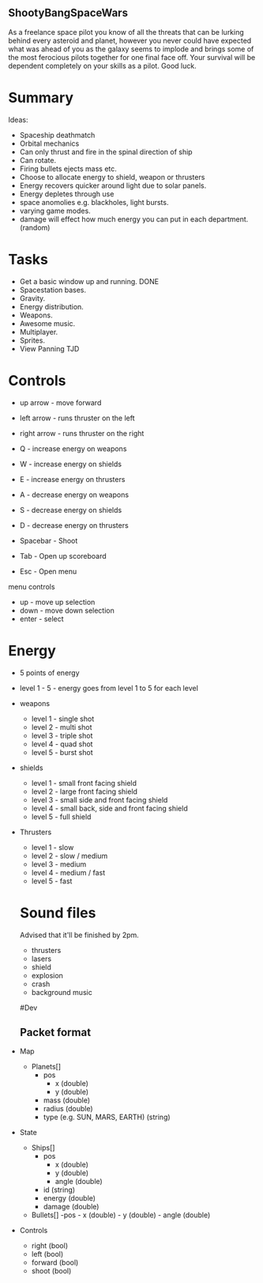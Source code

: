 ## ShootyBangSpaceWars

As a freelance space pilot you know of all the threats that can be lurking behind every asteroid and planet, however you never could have expected what was ahead of you as the galaxy seems to implode and brings some of the most ferocious pilots together for one final face off. Your survival will be dependent completely on your skills as a pilot. Good luck.

# Summary

Ideas:
- Spaceship deathmatch
- Orbital mechanics
- Can only thrust and fire in the spinal direction of ship
- Can rotate.
- Firing bullets ejects mass etc.
- Choose to allocate energy to shield, weapon or thrusters
- Energy recovers quicker around light due to solar panels.
- Energy depletes through use
- space anomolies e.g. blackholes, light bursts.
- varying game modes.
- damage will effect how much energy you can put in each department. (random)

# Tasks
- Get a basic window up and running. DONE
- Spacestation bases.
- Gravity.
- Energy distribution.
- Weapons.
- Awesome music.
- Multiplayer.
- Sprites.
- View Panning TJD

# Controls
- up arrow - move forward
- left arrow - runs thruster on the left
- right arrow - runs thruster on the right

- Q - increase energy on weapons
- W - increase energy on shields
- E - increase energy on thrusters
- A - decrease energy on weapons
- S - decrease energy on shields
- D - decrease energy on thrusters

- Spacebar - Shoot
- Tab - Open up scoreboard
- Esc - Open menu

menu controls
- up - move up selection
- down - move down selection
- enter - select

# Energy
- 5 points of energy
- level 1 - 5 - energy goes from level 1 to 5 for each level

- weapons
  - level 1 - single shot
  - level 2 - multi shot
  - level 3 - triple shot
  - level 4 - quad shot
  - level 5 - burst shot
- shields
  - level 1 - small front facing shield
  - level 2 - large front facing shield
  - level 3 - small side and front facing shield
  - level 4 - small back, side and front facing shield
  - level 5 - full shield
- Thrusters
  - level 1 - slow
  - level 2 - slow / medium
  - level 3 - medium
  - level 4 - medium / fast
  - level 5 - fast
  
  # Sound files
  Advised that it'll be finished by 2pm. 
  - thrusters
  - lasers
  - shield
  - explosion
  - crash
  - background music



  #Dev

  ## Packet format

- Map
	- Planets[]
		- pos
			- x (double)
			- y (double)
		- mass (double)
		- radius (double)
		- type (e.g. SUN, MARS, EARTH) (string)

- State
	- Ships[]
		- pos
			- x (double)
			- y (double)
			- angle (double)
		- id (string)
		- energy (double)
		- damage (double)
	- Bullets[]
		-pos
			- x (double)
			- y (double)
			- angle (double)

- Controls
	- right (bool)
	- left (bool)
	- forward (bool)
	- shoot (bool)


